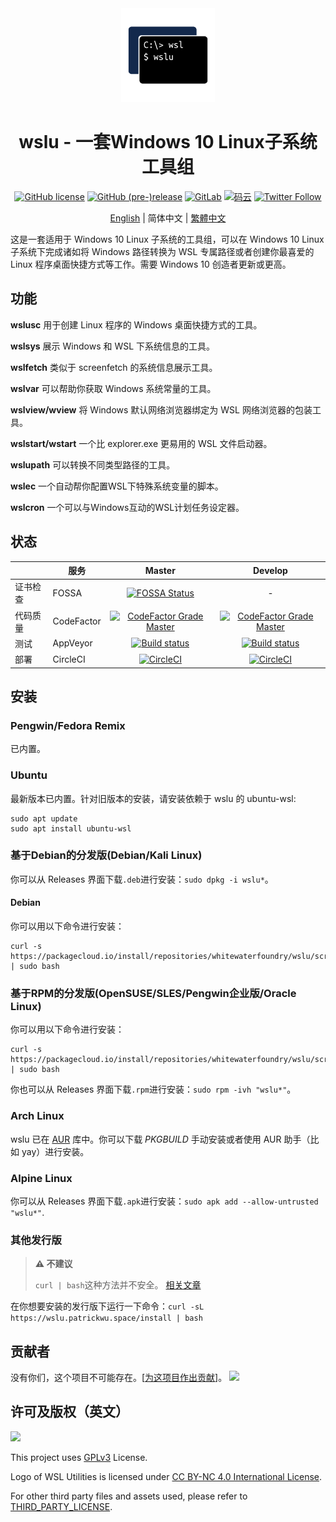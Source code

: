 <div align="center">

<img width="150" height="150" src="extras/icon.png">

# wslu - 一套Windows 10 Linux子系统工具组

[![GitHub license](https://img.shields.io/github/license/wslutilities/wslu?style=flat-square&label=许可协议&color=blue&logo=github)](https://github.com/wslutilities/wslu/blob/master/LICENSE)
[![GitHub (pre-)release](https://img.shields.io/github/v/release/wslutilities/wslu?include_prereleases&label=版本&logo=github&style=flat-square)](https://github.com/wslutilities/wslu)
[![GitLab](https://img.shields.io/static/v1?label=gitlab&logo=gitlab&color=E24329&message=已镜像&style=flat-square)](https://gitlab.com/callmepk/wslu)
[![码云](https://img.shields.io/static/v1?label=码云&color=C71D23&message=已镜像&style=flat-square)](https://gitee.com/mirrors/wslu)
[![Twitter Follow](https://img.shields.io/twitter/follow/wslutilities?style=flat-square&logo=twitter&color=1DA1F2&label=关注)
](https://twitter.com/wslutilities)

[English](README.md) | 简体中文 | [繁體中文](README.hant.md)

</div>

这是一套适用于 Windows 10 Linux 子系统的工具组，可以在 Windows 10 Linux 子系统下完成诸如将 Windows 路径转换为 WSL 专属路径或者创建你最喜爱的 Linux 程序桌面快捷方式等工作。需要 Windows 10 创造者更新或更高。

## 功能

**wslusc**
用于创建 Linux 程序的 Windows 桌面快捷方式的工具。

**wslsys**
展示 Windows 和 WSL 下系统信息的工具。

**wslfetch**
类似于 screenfetch 的系统信息展示工具。

**wslvar**
可以帮助你获取 Windows 系统常量的工具。

**wslview/wview**
将 Windows 默认网络浏览器绑定为 WSL 网络浏览器的包装工具。

**wslstart/wstart**
一个比 explorer.exe 更易用的 WSL 文件启动器。

**wslupath**
可以转换不同类型路径的工具。

**wslec**
一个自动帮你配置WSL下特殊系统变量的脚本。

**wslcron**
一个可以与Windows互动的WSL计划任务设定器。

## 状态

| | 服务 | Master | Develop |
| ------ | ------ |:------:|:-------:|
| 证书检查 | FOSSA | [![FOSSA Status](https://app.fossa.com/api/projects/git%2Bgithub.com%2Fpatrick330602%2Fwslu.svg?type=shield)](https://app.fossa.com/projects/git%2Bgithub.com%2Fpatrick330602%2Fwslu%2develop?ref=badge_shield) | - |
| 代码质量 | CodeFactor | [![CodeFactor Grade Master](https://img.shields.io/codefactor/grade/github/wslutilities/wslu/master)](https://www.codefactor.io/repository/github/wslutilities/wslu/overview/master) | [![CodeFactor Grade Master](https://img.shields.io/codefactor/grade/github/wslutilities/wslu/develop)](https://www.codefactor.io/repository/github/wslutilities/wslu/overview/develop) |
| 测试 | AppVeyor | [![Build status](https://ci.appveyor.com/api/projects/status/gcttf7igb0s40xak/branch/master?svg=true)](https://ci.appveyor.com/project/patrick330602/wslu/branch/master) | [![Build status](https://ci.appveyor.com/api/projects/status/gcttf7igb0s40xak/branch/develop?svg=true)](https://ci.appveyor.com/project/patrick330602/wslu/branch/develop) |
| 部署 | CircleCI | [![CircleCI](https://img.shields.io/circleci/build/gh/wslutilities/wslu/master)](https://circleci.com/gh/wslutilities/wslu/tree/master) | [![CircleCI](https://img.shields.io/circleci/build/gh/wslutilities/wslu/develop)](https://circleci.com/gh/wslutilities/wslu/tree/develop) |

## 安装

### Pengwin/Fedora Remix

已内置。

### Ubuntu

最新版本已内置。针对旧版本的安装，请安装依赖于 wslu 的 ubuntu-wsl:

```
sudo apt update
sudo apt install ubuntu-wsl
```

### 基于Debian的分发版(Debian/Kali Linux)

你可以从 Releases 界面下载`.deb`进行安装：`sudo dpkg -i wslu*`。

#### Debian

你可以用以下命令进行安装：

```
curl -s https://packagecloud.io/install/repositories/whitewaterfoundry/wslu/script.deb.sh | sudo bash
```

### 基于RPM的分发版(OpenSUSE/SLES/Pengwin企业版/Oracle Linux)

你可以用以下命令进行安装：

```
curl -s https://packagecloud.io/install/repositories/whitewaterfoundry/wslu/script.rpm.sh | sudo bash
```

你也可以从 Releases 界面下载`.rpm`进行安装：`sudo rpm -ivh "wslu*"`。

### Arch Linux

wslu 已在 [AUR](https://aur.archlinux.org/packages/wslu/) 库中。你可以下载 *PKGBUILD* 手动安装或者使用 AUR 助手（比如 yay）进行安装。

### Alpine Linux

你可以从 Releases 界面下载`.apk`进行安装：`sudo apk add --allow-untrusted "wslu*"`.

### 其他发行版

> **⚠ 不建议**
> 
> `curl | bash`这种方法并不安全。 [相关文章](https://sandstorm.io/news/2015-09-24-is-curl-bash-insecure-pgp-verified-install)

在你想要安装的发行版下运行一下命令：`curl -sL https://wslu.patrickwu.space/install | bash`

## 贡献者

没有你们，这个项目不可能存在。[[为这项目作出贡献](CONTRIBUTING.md)]。
<img src="https://opencollective.com/wslu/contributors.svg?width=890&button=false" />

## 许可及版权（英文）

<img width="150" src="https://www.gnu.org/graphics/gplv3-with-text-136x68.png">

This project uses [GPLv3](LICENSE) License.

Logo of WSL Utilities is licensed under [CC BY-NC 4.0 International License](http://creativecommons.org/licenses/by-nc/4.0/).

For other third party files and assets used, please refer to [THIRD_PARTY_LICENSE](THIRD_PARTY_LICENSE).

